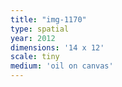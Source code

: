 ```yaml
---
title: "img-1170"
type: spatial
year: 2012
dimensions: '14 x 12'
scale: tiny
medium: 'oil on canvas'
---
```

